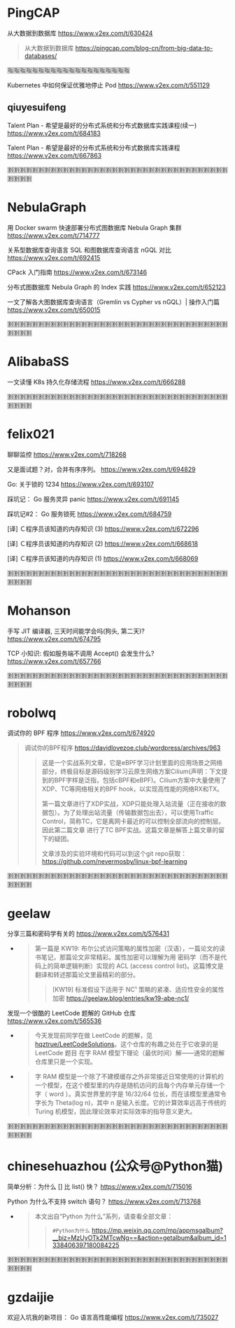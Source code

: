 
# PingCAP

从大数据到数据库 https://www.v2ex.com/t/630424
> 从大数据到数据库 https://pingcap.com/blog-cn/from-big-data-to-databases/

:u6307::u6307::u6307::u6307::u6307::u6307::u6307::u6307::u6307::u6307::u6307::u6307::u6307::u6307::u6307::u6307::u6307::u6307::u6307::u6307:

Kubernetes 中如何保证优雅地停止 Pod https://www.v2ex.com/t/551129

## qiuyesuifeng

Talent Plan - 希望是最好的分布式系统和分布式数据库实践课程(续一) https://www.v2ex.com/t/684183

Talent Plan - 希望是最好的分布式系统和分布式数据库实践课程 https://www.v2ex.com/t/667863

:u5272::u5272::u5272::u5272::u5272::u5272::u5272::u5272::u5272::u5272::u5272::u5272::u5272::u5272::u5272::u5272::u5272::u5272::u5272::u5272::u5272::u5272::u5272::u5272::u5272::u5272::u5272::u5272::u5272::u5272::u5272::u5272::u5272::u5272::u5272::u5272::u5272::u5272::u5272::u5272:

# NebulaGraph

用 Docker swarm 快速部署分布式图数据库 Nebula Graph 集群 https://www.v2ex.com/t/714777

关系型数据库查询语言 SQL 和图数据库查询语言 nGQL 对比 https://www.v2ex.com/t/692415

CPack 入门指南 https://www.v2ex.com/t/673146

分布式图数据库 Nebula Graph 的 Index 实践 https://www.v2ex.com/t/652123

一文了解各大图数据库查询语言（Gremlin vs Cypher vs nGQL）| 操作入门篇 https://www.v2ex.com/t/650015

:u5272::u5272::u5272::u5272::u5272::u5272::u5272::u5272::u5272::u5272::u5272::u5272::u5272::u5272::u5272::u5272::u5272::u5272::u5272::u5272::u5272::u5272::u5272::u5272::u5272::u5272::u5272::u5272::u5272::u5272::u5272::u5272::u5272::u5272::u5272::u5272::u5272::u5272::u5272::u5272:

# AlibabaSS

一文读懂 K8s 持久化存储流程 https://www.v2ex.com/t/666288

:u5272::u5272::u5272::u5272::u5272::u5272::u5272::u5272::u5272::u5272::u5272::u5272::u5272::u5272::u5272::u5272::u5272::u5272::u5272::u5272::u5272::u5272::u5272::u5272::u5272::u5272::u5272::u5272::u5272::u5272::u5272::u5272::u5272::u5272::u5272::u5272::u5272::u5272::u5272::u5272:

# felix021

聊聊监控 https://www.v2ex.com/t/718268

又是面试题？对，合并有序序列。 https://www.v2ex.com/t/694829

Go: 关于锁的 1234 https://www.v2ex.com/t/693107

踩坑记： Go 服务灵异 panic https://www.v2ex.com/t/691145

踩坑记#2： Go 服务锁死 https://www.v2ex.com/t/684759

[译] Ｃ程序员该知道的内存知识 (3) https://www.v2ex.com/t/672296

[译] Ｃ程序员该知道的内存知识 (2) https://www.v2ex.com/t/668618

[译] Ｃ程序员该知道的内存知识 (1) https://www.v2ex.com/t/668069

:u5272::u5272::u5272::u5272::u5272::u5272::u5272::u5272::u5272::u5272::u5272::u5272::u5272::u5272::u5272::u5272::u5272::u5272::u5272::u5272::u5272::u5272::u5272::u5272::u5272::u5272::u5272::u5272::u5272::u5272::u5272::u5272::u5272::u5272::u5272::u5272::u5272::u5272::u5272::u5272:

# Mohanson

手写 JIT 编译器, 三天时间能学会吗(狗头, 第二天)? https://www.v2ex.com/t/674795

TCP 小知识: 假如服务端不调用 Accept() 会发生什么? https://www.v2ex.com/t/657766

:u5272::u5272::u5272::u5272::u5272::u5272::u5272::u5272::u5272::u5272::u5272::u5272::u5272::u5272::u5272::u5272::u5272::u5272::u5272::u5272::u5272::u5272::u5272::u5272::u5272::u5272::u5272::u5272::u5272::u5272::u5272::u5272::u5272::u5272::u5272::u5272::u5272::u5272::u5272::u5272:

# robolwq

调试你的 BPF 程序 https://www.v2ex.com/t/674920
> 调试你的BPF程序 https://davidlovezoe.club/wordpress/archives/963
>> 这是一个实战系列文章，它是eBPF学习计划里面的应用场景之网络部分，终极目标是源码级别学习云原生网络方案Cilium(声明：下文提到的BPF字样是泛指，包括cBPF和eBPF)。Cilium方案中大量使用了XDP、TC等网络相关的BPF hook，以实现高性能的网络RX和TX。
>>
>> 第一篇文章进行了XDP实战，XDP只能处理入站流量（正在接收的数据包）。为了处理出站流量（传输数据包出去），可以使用Traffic Control，简称TC，它是离网卡最近的可以控制全部流向的控制层。因此第二篇文章 进行了TC BPF实战。这篇文章是解答上篇文章的留下的疑团。
>>
>> 文章涉及的实验环境和代码可以到这个git repo获取：https://github.com/nevermosby/linux-bpf-learning 

:u5272::u5272::u5272::u5272::u5272::u5272::u5272::u5272::u5272::u5272::u5272::u5272::u5272::u5272::u5272::u5272::u5272::u5272::u5272::u5272::u5272::u5272::u5272::u5272::u5272::u5272::u5272::u5272::u5272::u5272::u5272::u5272::u5272::u5272::u5272::u5272::u5272::u5272::u5272::u5272:

# geelaw

分享三篇和密码学有关的 https://www.v2ex.com/t/576431
- > 第一篇是 KW19: 布尔公式访问策略的属性加密（汉语），一篇论文的读书笔记，那篇论文非常精彩。属性加密可以理解为用 密码学（而不是代码上的简单逻辑判断）实现的 ACL (access control list)。这篇博文是翻译和转述那篇论文里最精彩的部分。
  >> [KW19] 标准假设下适用于 NC¹ 策略的紧凑、适应性安全的属性加密 https://geelaw.blog/entries/kw19-abe-nc1/

发现一个很酷的 LeetCode 题解的 GitHub 仓库 https://www.v2ex.com/t/565536
- > 今天发现前同学在做 LeetCode 的题解，见 [hqztrue/LeetCodeSolutions](https://github.com/hqztrue/LeetCodeSolutions)。这个仓库的有趣之处在于它收录的是 LeetCode 题目 在字 RAM 模型下理论（最优时间）解——通常的题解仓库里只是一个实现。
- > 字 RAM 模型是一个除了不建模缓存之外非常接近日常使用的计算机的一个模型，在这个模型里的内存是随机访问的且每个内存单元存储一个字（ word ）。真实世界里的字是 16/32/64 位长，而在该模型里通常令字长为 Theta(log n)，其中 n 是输入长度。它的计算效率远高于传统的 Turing 机模型，因此理论效率对实际效率的指导意义更大。

:u5272::u5272::u5272::u5272::u5272::u5272::u5272::u5272::u5272::u5272::u5272::u5272::u5272::u5272::u5272::u5272::u5272::u5272::u5272::u5272::u5272::u5272::u5272::u5272::u5272::u5272::u5272::u5272::u5272::u5272::u5272::u5272::u5272::u5272::u5272::u5272::u5272::u5272::u5272::u5272:

# chinesehuazhou (公众号@Python猫)

简单分析：为什么 [] 比 list() 快？ https://www.v2ex.com/t/715016

Python 为什么不支持 switch 语句？ https://www.v2ex.com/t/713768
- > 本文出自“Python 为什么”系列，请查看全部文章：
  >> `#Python为什么` https://mp.weixin.qq.com/mp/appmsgalbum?__biz=MzUyOTk2MTcwNg==&action=getalbum&album_id=1338406397180084225

:u5272::u5272::u5272::u5272::u5272::u5272::u5272::u5272::u5272::u5272::u5272::u5272::u5272::u5272::u5272::u5272::u5272::u5272::u5272::u5272::u5272::u5272::u5272::u5272::u5272::u5272::u5272::u5272::u5272::u5272::u5272::u5272::u5272::u5272::u5272::u5272::u5272::u5272::u5272::u5272:

# gzdaijie

欢迎入坑我的新项目： Go 语言高性能编程 https://www.v2ex.com/t/735027
